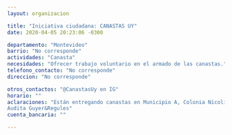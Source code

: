 ```yaml
---
layout: organizacion

title: "Iniciativa ciudadana: CANASTAS UY"
date: 2020-04-05 20:23:06 -0300

departamento: "Montevideo"
barrio: "No corresponde"
actividades: "Canasta"
necesidades: "Ofrecer trabajo voluntario en el armado de las canastas."
telefono_contacto: "No corresponde"
direccion: "No corresponde"

otros_contactos: "@CanastasUy en IG"
horario: ""
aclaraciones: "Están entregando canastas en Municipio A, Colonia Nicolich y Paso Carrasco. 
Audita Guyer&Regules"
cuenta_bancaria: ""

---
```

